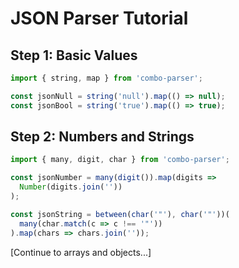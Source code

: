 # JSON Parser Tutorial

## Step 1: Basic Values
```typescript
import { string, map } from 'combo-parser';

const jsonNull = string('null').map(() => null);
const jsonBool = string('true').map(() => true);
```

## Step 2: Numbers and Strings
```typescript
import { many, digit, char } from 'combo-parser';

const jsonNumber = many(digit()).map(digits => 
  Number(digits.join(''))
);

const jsonString = between(char('"'), char('"'))(
  many(char.match(c => c !== '"'))
).map(chars => chars.join(''));
```

[Continue to arrays and objects...]
